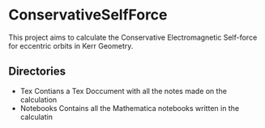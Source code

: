 # ConservativeSelfForce

This project aims to calculate the Conservative Electromagnetic Self-force for eccentric orbits in Kerr Geometry.

## Directories
- Tex Contians a Tex Doccument with all the notes made on the calculation
- Notebooks Contains all the Mathematica notebooks written in the calculatin